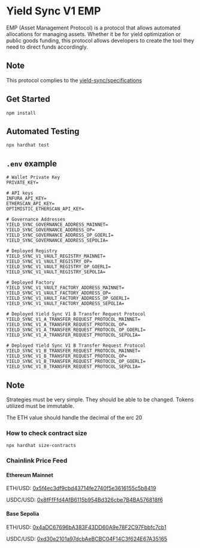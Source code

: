# Yield Sync V1 EMP

EMP (Asset Management Protocol) is a protocol that allows automated allocations for managing assets. Whether it be for yield optimization or public goods funding, this protocol allows developers to create the tool they need to direct funds accordingly.

## Note

This protocol complies to the [yield-sync/specifications](https://github.com/yield-sync/specifications/tree/master/v1-amp)

## Get Started

```shell
npm install
```

## Automated Testing

```shell
npx hardhat test
```

## `.env` example

```shell
# Wallet Private Key
PRIVATE_KEY=

# API keys
INFURA_API_KEY=
ETHERSCAN_API_KEY=
OPTIMISTIC_ETHERSCAN_API_KEY=

# Governance Addresses
YIELD_SYNC_GOVERNANCE_ADDRESS_MAINNET=
YIELD_SYNC_GOVERNANCE_ADDRESS_OP=
YIELD_SYNC_GOVERNANCE_ADDRESS_OP_GOERLI=
YIELD_SYNC_GOVERNANCE_ADDRESS_SEPOLIA=

# Deployed Registry
YIELD_SYNC_V1_VAULT_REGISTRY_MAINNET=
YIELD_SYNC_V1_VAULT_REGISTRY_OP=
YIELD_SYNC_V1_VAULT_REGISTRY_OP_GOERLI=
YIELD_SYNC_V1_VAULT_REGISTRY_SEPOLIA=

# Deployed Factory
YIELD_SYNC_V1_VAULT_FACTORY_ADDRESS_MAINNET=
YIELD_SYNC_V1_VAULT_FACTORY_ADDRESS_OP=
YIELD_SYNC_V1_VAULT_FACTORY_ADDRESS_OP_GOERLI=
YIELD_SYNC_V1_VAULT_FACTORY_ADDRESS_SEPOLIA=

# Deployed Yield Sync V1 B Transfer Request Protocol
YIELD_SYNC_V1_A_TRANSFER_REQUEST_PROTOCOL_MAINNET=
YIELD_SYNC_V1_A_TRANSFER_REQUEST_PROTOCOL_OP=
YIELD_SYNC_V1_A_TRANSFER_REQUEST_PROTOCOL_OP_GOERLI=
YIELD_SYNC_V1_A_TRANSFER_REQUEST_PROTOCOL_SEPOLIA=

# Deployed Yield Sync V1 B Transfer Request Protocol
YIELD_SYNC_V1_B_TRANSFER_REQUEST_PROTOCOL_MAINNET=
YIELD_SYNC_V1_B_TRANSFER_REQUEST_PROTOCOL_OP=
YIELD_SYNC_V1_B_TRANSFER_REQUEST_PROTOCOL_OP_GOERLI=
YIELD_SYNC_V1_B_TRANSFER_REQUEST_PROTOCOL_SEPOLIA=
```

## Note

Strategies must be very simple. They should be able to be changed. Tokens utilized must be immutable.

The ETH value should handle the decimal of the erc 20

### How to check contract size

```sol
npx hardhat size-contracts
```

### Chainlink Price Feed

#### Ethereum Mainnet

ETH/USD: [0x5f4ec3df9cbd43714fe2740f5e3616155c5b8419](https://etherscan.io/address/0x5f4ec3df9cbd43714fe2740f5e3616155c5b8419)

USDC/USD: [0x8fFfFfd4AfB6115b954Bd326cbe7B4BA576818f6](https://etherscan.io/address/0x8fFfFfd4AfB6115b954Bd326cbe7B4BA576818f6)

#### Base Sepolia 

ETH/USD: [0x4aDC67696bA383F43DD60A9e78F2C97Fbbfc7cb1](https://sepolia.basescan.org/address/0x4aDC67696bA383F43DD60A9e78F2C97Fbbfc7cb1)

USDC/USD: [0xd30e2101a97dcbAeBCBC04F14C3f624E67A35165](https://sepolia.basescan.org/address/0xd30e2101a97dcbAeBCBC04F14C3f624E67A35165)
